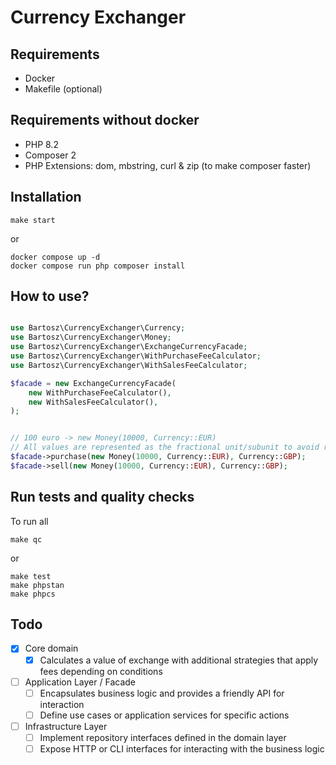 # Currency Exchanger

## Requirements
- Docker
- Makefile (optional)

## Requirements without docker
- PHP 8.2
- Composer 2
- PHP Extensions: dom, mbstring, curl & zip (to make composer faster)

## Installation
```
make start
```
or
```
docker compose up -d 
docker compose run php composer install
```

## How to use?

```php

use Bartosz\CurrencyExchanger\Currency;
use Bartosz\CurrencyExchanger\Money;
use Bartosz\CurrencyExchanger\ExchangeCurrencyFacade;
use Bartosz\CurrencyExchanger\WithPurchaseFeeCalculator;
use Bartosz\CurrencyExchanger\WithSalesFeeCalculator;

$facade = new ExchangeCurrencyFacade(
    new WithPurchaseFeeCalculator(),
    new WithSalesFeeCalculator(),
);


// 100 euro -> new Money(10000, Currency::EUR) 
// All values are represented as the fractional unit/subunit to avoid rounding issues
$facade->purchase(new Money(10000, Currency::EUR), Currency::GBP);
$facade->sell(new Money(10000, Currency::EUR), Currency::GBP);

```


## Run tests and quality checks
To run all 
```
make qc
```
or
```
make test 
make phpstan
make phpcs
```

## Todo
- [x] Core domain
    - [x] Calculates a value of exchange with additional strategies that apply fees depending on conditions
- [ ] Application Layer / Facade
   - [ ] Encapsulates business logic and provides a friendly API for interaction
   - [ ] Define use cases or application services for specific actions
- [ ] Infrastructure Layer
   - [ ] Implement repository interfaces defined in the domain layer
   - [ ] Expose HTTP or CLI interfaces for interacting with the business logic